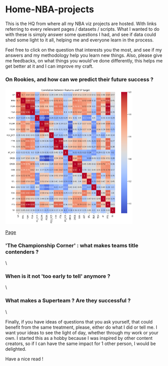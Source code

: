 # Home-NBA-projects
This is the HQ from where all my NBA viz projects are hosted. With links referring to every relevant pages / datasets / scripts.
What I wanted to do with these is simply answer some questions I had, and see if data could shed some light to it all, helping me and everyone learn in the process.

Feel free to click on the question that interests you the most, and see if my answers and my methodology help you learn new things. Also, please give me feedbacks, on what things you would've done differently, this helps me get better at it and I can improve my craft.

### On Rookies, and how can we predict their future success ?
<a href="https://remibounoua7.github.io/NBA-rookies-stats/"><img src="Rookie Success Predictor/Correlation Matrix.png" style="width:400px" /></a>

[Page](https://remibounoua7.github.io/NBA-rookies-stats/)



### 'The Championship Corner' : what makes teams title contenders ?
\

### When is it not 'too early to tell' anymore ?
\

### What makes a Superteam ? Are they successful ?
\

Finally, if you have ideas of questions that you ask yourself, that could benefit from the same treatment, please, either do what I did or tell me. I want your ideas to see the light of day, whether through my work or your own. I started this as a hobby because I was inspired by other content creators, so if I can have the same impact for 1 other person, I would be delighted.

Have a nice read !
